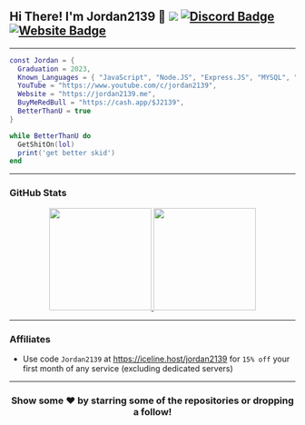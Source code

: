 ## Hi There! I'm Jordan2139 👋 ![](https://komarev.com/ghpvc/?username=jordan2139&label=Views&color=lightgrey&style=flat) [![Discord Badge](https://img.shields.io/badge/-Discord-9B9B9B?style=flat-square&logo=Discord&logoColor=white)](https://jordan2139.me/discord) [![Website Badge](https://img.shields.io/badge/Website-9B9B9B?style=flat-square&logo=google-chrome&logoColor=white)](https://jordan2139.me/)

---
```lua
const Jordan = {
  Graduation = 2023,
  Known_Languages = { "JavaScript", "Node.JS", "Express.JS", "MYSQL", "Lua", "C#", "HTML/CSS", "PHP", "Java", "Python" },
  YouTube = "https://www.youtube.com/c/jordan2139",
  Website = "https://jordan2139.me",
  BuyMeRedBull = "https://cash.app/$J2139",
  BetterThanU = true
}

while BetterThanU do 
  GetShitOn(lol)
  print('get better skid')
end
```

---

### GitHub Stats
<p align="center">
<a href="https://github.com/jordan2139">
  <img height="180em" src="https://github-readme-stats.vercel.app/api?username=jordan2139&show_icons=true&title_color=5865F2&icon_color=5865F2&text_color=FFFFFF&bg_color=171B23&include_all_commits=true&count_private=true"/>
  <img height="180em" src="https://github-readme-stats.vercel.app/api/top-langs/?username=jordan2139&layout=compact&langs_count=8&title_color=5865F2&icon_color=5865F2&text_color=FFFFFF&bg_color=171B23"/>
</a>
</p>

---

### Affiliates
- Use code `Jordan2139` at https://iceline.host/jordan2139 for `15% off` your first month of any service (excluding dedicated servers)

---

<h3 align=center>Show some ❤️ by starring some of the repositories or dropping a follow!</h3>
